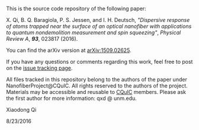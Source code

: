 This is the source code repository of the following paper:

X. Qi, B. Q. Baragiola, P. S. Jessen, and I. H. Deutsch, *"Dispersive response of atoms trapped near the surface of an optical nanofiber with applications to quantum nondemolition measurement and spin squeezing"*, *Physical Review A*, ***93***, 023817 (2016).

You can find the arXiv version at [arXiv:1509.02625](http://arxiv.org/abs/1509.02625).

If you have any questions or comments regarding this work, feel free to post on the [issue tracking page](https://github.com/CQuIC/NanofiberPaper2014/issues).

All files tracked in this repository belong to the authors of the paper under NanofiberProject@CQuIC.
All rights reserved to the authors of the project. Materials may be accessible and reusable to [CQuIC](http://cquic.unm.edu) members. Please ask the first author for more information: qxd @ unm.edu.

Xiaodong Qi

8/23/2016
